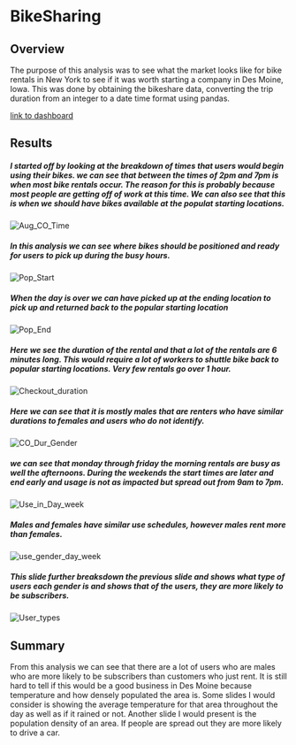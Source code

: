 # BikeSharing

## Overview
The purpose of this analysis was to see what the market looks like for bike rentals in New York to see if it was worth starting a company in Des Moine, Iowa. This was done by obtaining the bikeshare data, converting the trip duration from an integer to a date time format using pandas. 

[link to dashboard](https://public.tableau.com/views/Challenge_16424892140270/FinalPresentation?:language=en-US&publish=yes&:display_count=n&:origin=viz_share_link)

## Results
##### I started off by looking at the breakdown of times that users would begin using their bikes. we can see that between the times of 2pm and 7pm is when most bike rentals occur. The reason for this is probably because most people are getting off of work at this time. We can also see that this is when we should have bikes available at the populat starting locations.

![Aug_CO_Time](https://user-images.githubusercontent.com/92561003/149882925-471ce945-01b7-4df9-af76-bea8e574439c.png)

##### In this analysis we can see where bikes should be positioned and ready for users to pick up during the busy hours.

![Pop_Start](https://user-images.githubusercontent.com/92561003/149883393-c117fc57-e3cd-4172-9f51-d827dc11c2c7.png)

##### When the day is over we can have picked up at the ending location to pick up and returned back to the popular starting location

![Pop_End](https://user-images.githubusercontent.com/92561003/149883598-138a0300-d500-4443-a427-53463fc9e1b3.png)

##### Here we see the duration of the rental and that a lot of the rentals are 6 minutes long. This would require a lot of workers to shuttle bike back to popular starting locations. Very few rentals go over 1 hour.

![Checkout_duration](https://user-images.githubusercontent.com/92561003/149883693-b4b33592-a02b-48cb-9cf7-075a7fa5ec5b.png)

##### Here we can see that it is mostly males that are renters who have similar durations to females and users who do not identify.

![CO_Dur_Gender](https://user-images.githubusercontent.com/92561003/149883924-36346289-142e-4aff-b6f8-b759ed7e121e.png)

##### we can see that monday through friday the morning rentals are busy as well the afternoons. During the weekends the start times are later and end early and usage is not as impacted but spread out from 9am to 7pm.

![Use_in_Day_week](https://user-images.githubusercontent.com/92561003/149884145-a0b21a3f-66d4-4459-8bb9-003636874230.png)

##### Males and females have similar use schedules, however males rent more than females.

![use_gender_day_week](https://user-images.githubusercontent.com/92561003/149884348-58e49d48-d225-40ec-a1f3-8a159208d83f.png)

##### This slide further breaksdown the previous slide and shows what type of users each gender is and shows that of the users, they are more likely to be subscribers.

![User_types](https://user-images.githubusercontent.com/92561003/149884704-0dcc5df8-86df-4ec3-a15d-0842edc8c295.png)

## Summary
From this analysis we can see that there are a lot of users who are males who are more likely to be subscribers than customers who just rent. It is still hard to tell if this would be a good business in Des Moine because temperature and how densely populated the area is. Some slides I would consider is showing the average temperature for that area throughout the day as well as if it rained or not. Another slide I would present is the population density of an area. If people are spread out they are more likely to drive a car.
